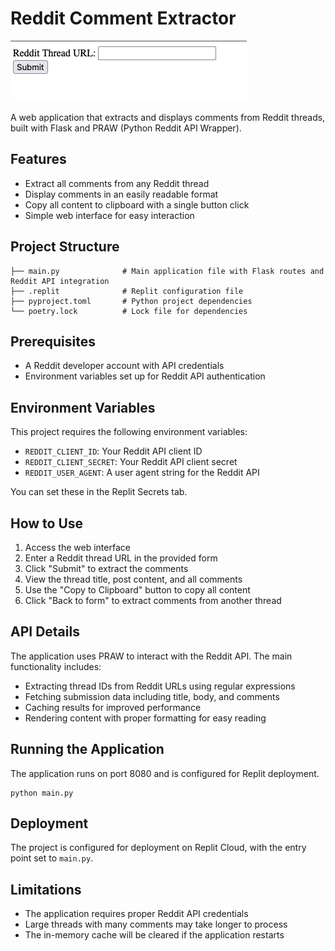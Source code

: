 
# Reddit Comment Extractor
![image](image.png)

A web application that extracts and displays comments from Reddit threads, built with Flask and PRAW (Python Reddit API Wrapper).

## Features

- Extract all comments from any Reddit thread
- Display comments in an easily readable format
- Copy all content to clipboard with a single button click
- Simple web interface for easy interaction

## Project Structure

```
├── main.py              # Main application file with Flask routes and Reddit API integration
├── .replit              # Replit configuration file
├── pyproject.toml       # Python project dependencies
└── poetry.lock          # Lock file for dependencies
```

## Prerequisites

- A Reddit developer account with API credentials
- Environment variables set up for Reddit API authentication

## Environment Variables

This project requires the following environment variables:

- `REDDIT_CLIENT_ID`: Your Reddit API client ID
- `REDDIT_CLIENT_SECRET`: Your Reddit API client secret
- `REDDIT_USER_AGENT`: A user agent string for the Reddit API

You can set these in the Replit Secrets tab.

## How to Use

1. Access the web interface
2. Enter a Reddit thread URL in the provided form
3. Click "Submit" to extract the comments
4. View the thread title, post content, and all comments
5. Use the "Copy to Clipboard" button to copy all content
6. Click "Back to form" to extract comments from another thread

## API Details

The application uses PRAW to interact with the Reddit API. The main functionality includes:

- Extracting thread IDs from Reddit URLs using regular expressions
- Fetching submission data including title, body, and comments
- Caching results for improved performance
- Rendering content with proper formatting for easy reading

## Running the Application

The application runs on port 8080 and is configured for Replit deployment.

```
python main.py
```

## Deployment

The project is configured for deployment on Replit Cloud, with the entry point set to `main.py`.

## Limitations

- The application requires proper Reddit API credentials
- Large threads with many comments may take longer to process
- The in-memory cache will be cleared if the application restarts
